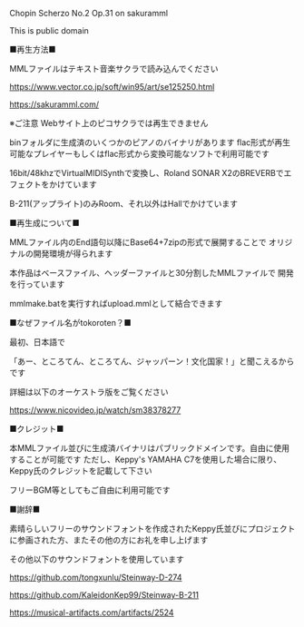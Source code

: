 Chopin Scherzo No.2 Op.31 on sakuramml

This is public domain

■再生方法■

MMLファイルはテキスト音楽サクラで読み込んでください

https://www.vector.co.jp/soft/win95/art/se125250.html

https://sakuramml.com/

※ご注意 Webサイト上のピコサクラでは再生できません

binフォルダに生成済のいくつかのピアノのバイナリがあります
flac形式が再生可能なプレイヤーもしくはflac形式から変換可能なソフトで利用可能です

16bit/48khzでVirtualMIDISynthで変換し、Roland SONAR X2のBREVERBでエフェクトをかけています

B-211(アップライト)のみRoom、それ以外はHallでかけています

■再生成について■

MMLファイル内のEnd語句以降にBase64+7zipの形式で展開することで
オリジナルの開発環境が得られます

本作品はベースファイル、ヘッダーファイルと30分割したMMLファイルで
開発を行っています

mmlmake.batを実行すればupload.mmlとして結合できます

■なぜファイル名がtokoroten？■

最初、日本語で

「あー、ところてん、ところてん、ジャッパーン！文化国家！」と聞こえるからです

詳細は以下のオーケストラ版をご覧ください

https://www.nicovideo.jp/watch/sm38378277

■クレジット■

本MMLファイル並びに生成済バイナリはパブリックドメインです。自由に使用することが可能です
ただし、Keppy's YAMAHA C7を使用した場合に限り、Keppy氏のクレジットを記載して下さい

フリーBGM等としてもご自由に利用可能です

■謝辞■

素晴らしいフリーのサウンドフォントを作成されたKeppy氏並びにプロジェクトに参画された方、またその他の方にお礼を申し上げます

その他以下のサウンドフォントを使用しています

https://github.com/tongxunlu/Steinway-D-274

https://github.com/KaleidonKep99/Steinway-B-211

https://musical-artifacts.com/artifacts/2524
